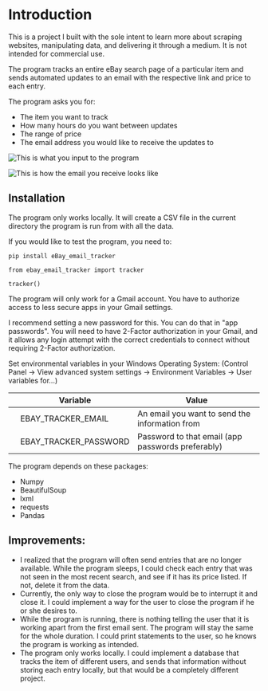 # Introduction 

This is a project I built with the sole intent to learn more about scraping websites, manipulating data, and delivering it through a medium. It is not intended for commercial use.

The program tracks an entire eBay search page of a particular item and sends automated updates to an email with the respective link and price to each entry.

The program asks you for:
  - The item you want to track
  - How many hours do you want between updates
  - The range of price
  - The email address you would like to receive the updates to

![This is what you input to the program](https://prnt.sc/26dvn1w)

![This is how the email you receive looks like](https://prnt.sc/26dvsly)

## Installation

The program only works locally. It will create a CSV file in the current directory the program is run from with all the data. 

If you would like to test the program, you need to:

```
pip install eBay_email_tracker
```
```
from ebay_email_tracker import tracker
```
```
tracker()
```

The program will only work for a Gmail account. You have to authorize access to less secure apps in your Gmail settings.

I recommend setting a new password for this. You can do that in "app passwords". You will need to have 2-Factor authorization in your Gmail, and it allows any login attempt with the correct credentials to connect without requiring 2-Factor authorization.

Set environmental variables in your Windows Operating System: (Control Panel -> View advanced system settings -> Environment Variables -> User variables for...)

|                |Variable                        |Value                       |
|----------------|-------------------------------|-----------------------------|
||EBAY_TRACKER_EMAIL          |An email you want to send the information from        |
| |EBAY_TRACKER_PASSWORD            |Password to that email (app passwords preferably)         |

The program depends on these packages:
  - Numpy
  - BeautifulSoup
  - lxml
  - requests
  - Pandas
 
 ## Improvements:

- I realized that the program will often send entries that are no longer available. While the program sleeps, I could check each entry that was not seen in the most recent search, and see if it has its price listed. If not, delete it from the data.
- Currently, the only way to close the program would be to interrupt it and close it. I could implement a way for the user to close the program if he or she desires to.
- While the program is running, there is nothing telling the user that it is working apart from the first email sent. The program will stay the same for the whole duration. I could print statements to the user, so he knows the program is working as intended.
- The program only works locally. I could implement a database that tracks the item of different users, and sends that information without storing each entry locally, but that would be a completely different project.
